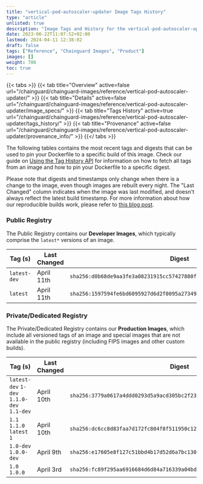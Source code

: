 ```yaml
---
title: "vertical-pod-autoscaler-updater Image Tags History"
type: "article"
unlisted: true
description: "Image Tags and History for the vertical-pod-autoscaler-updater Chainguard Image"
date: 2023-06-22T11:07:52+02:00
lastmod: 2024-04-11 12:38:02
draft: false
tags: ["Reference", "Chainguard Images", "Product"]
images: []
weight: 700
toc: true
---
```


{{< tabs >}}
{{< tab title="Overview" active=false url="/chainguard/chainguard-images/reference/vertical-pod-autoscaler-updater/" >}}
{{< tab title="Details" active=false url="/chainguard/chainguard-images/reference/vertical-pod-autoscaler-updater/image_specs/" >}}
{{< tab title="Tags History" active=true url="/chainguard/chainguard-images/reference/vertical-pod-autoscaler-updater/tags_history/" >}}
{{< tab title="Provenance" active=false url="/chainguard/chainguard-images/reference/vertical-pod-autoscaler-updater/provenance_info/" >}}
{{</ tabs >}}

The following tables contains the most recent tags and digests that can be used to pin your Dockerfile to a specific build of this image. Check our guide on [Using the Tag History API](/chainguard/chainguard-images/using-the-tag-history-api/) for information on how to fetch all tags from an image and how to pin your Dockerfile to a specific digest.

Please note that digests and timestamps only change when there is a change to the image, even though images are rebuilt every night. The "Last Changed" column indicates when the image was last modified, and doesn't always reflect the latest build timestamp. For more information about how our reproducible builds work, please refer to [this blog post](https://www.chainguard.dev/unchained/reproducing-chainguards-reproducible-image-builds).

### Public Registry
The Public Registry contains our **Developer Images**, which typically comprise the `latest*` versions of an image.

| Tag (s)       | Last Changed | Digest                                                                    |
|---------------|--------------|---------------------------------------------------------------------------|
|  `latest-dev` | April 11th   | `sha256:d0b68de9aa3fe3a08231915cc57427880f62bc421a2535445f1a0997b875e860` |
|  `latest`     | April 11th   | `sha256:1597594fe6bd6095927d6d2f0095a2734996f6df3e2ba1546b681ca8bc066e9e` |


### Private/Dedicated Registry
The Private/Dedicated Registry contains our **Production Images**, which include all versioned tags of an image and special images that are not available in the public registry (including FIPS images and other custom builds).

| Tag (s)                                     | Last Changed | Digest                                                                    |
|---------------------------------------------|--------------|---------------------------------------------------------------------------|
|  `latest-dev` `1-dev` `1.1.0-dev` `1.1-dev` | April 10th   | `sha256:3779a0617a4ddd0293d5a9acd305bc2f23eeb67a75cc8525e2da40762eb180c5` |
|  `1.1` `1.1.0` `latest` `1`                 | April 10th   | `sha256:dc6cc8d83faa7d172fc804f8f511950c12260398987b596a93ff5a07478ae40d` |
|  `1.0-dev` `1.0.0-dev`                      | April 9th    | `sha256:e17605e8f127c51bbd4b17d52d6a7bc1309fd0cc0acb1d05a965a12fe29da3d3` |
|  `1.0` `1.0.0`                              | April 3rd    | `sha256:fc89f295aa6916684d6d84a716339a04bdcc9798a45a39195bd8c80e0fd55798` |

